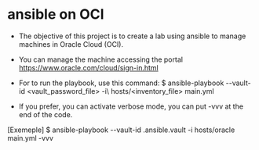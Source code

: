 # ansible on OCI

- The objective of this project is to create a lab using ansible to manage machines in Oracle Cloud (OCI).

- You can manage the machine accessing the portal https://www.oracle.com/cloud/sign-in.html

- For to run the playbook, use this command: $ ansible-playbook --vault-id <vault_password_file> -i\ hosts/<inventory_file> main.yml
- If you prefer, you can activate verbose mode, you can put -vvv at the end of the code.

[Exemeple] $ ansible-playbook --vault-id .ansible.vault -i hosts/oracle main.yml -vvv
